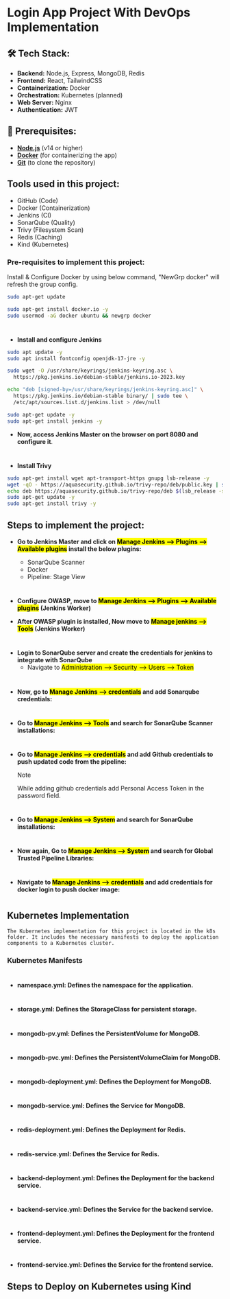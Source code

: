 # Login App Project With DevOps Implementation

## 🛠️ Tech Stack:

- **Backend:** Node.js, Express, MongoDB, Redis
- **Frontend:** React, TailwindCSS
- **Containerization:** Docker
- **Orchestration:** Kubernetes (planned)
- **Web Server:** Nginx
- **Authentication:** JWT

## 🔧 Prerequisites:

- **[Node.js](https://nodejs.org/)** (v14 or higher)
- **[Docker](https://www.docker.com/get-started)** (for containerizing the app)
- **[Git](https://git-scm.com/downloads)** (to clone the repository)

## Tools used in this project:

- GitHub (Code)
- Docker (Containerization)
- Jenkins (CI)
- SonarQube (Quality)
- Trivy (Filesystem Scan)
- Redis (Caching)
- Kind (Kubernetes)

### Pre-requisites to implement this project:

Install & Configure Docker by using below command, "NewGrp docker" will refresh the group config.

```bash
sudo apt-get update
```

```bash
sudo apt-get install docker.io -y
sudo usermod -aG docker ubuntu && newgrp docker
```

#

- <b id="Jenkins">Install and configure Jenkins</b>

```bash
sudo apt update -y
sudo apt install fontconfig openjdk-17-jre -y

sudo wget -O /usr/share/keyrings/jenkins-keyring.asc \
  https://pkg.jenkins.io/debian-stable/jenkins.io-2023.key

echo "deb [signed-by=/usr/share/keyrings/jenkins-keyring.asc]" \
  https://pkg.jenkins.io/debian-stable binary/ | sudo tee \
  /etc/apt/sources.list.d/jenkins.list > /dev/null

sudo apt-get update -y
sudo apt-get install jenkins -y
```

- <b>Now, access Jenkins Master on the browser on port 8080 and configure it</b>.

#

- <b id="Trivy">Install Trivy </b>

```bash
sudo apt-get install wget apt-transport-https gnupg lsb-release -y
wget -qO - https://aquasecurity.github.io/trivy-repo/deb/public.key | sudo apt-key add -
echo deb https://aquasecurity.github.io/trivy-repo/deb $(lsb_release -sc) main | sudo tee -a /etc/apt/sources.list.d/trivy.list
sudo apt-get update -y
sudo apt-get install trivy -y
```

## Steps to implement the project:

- <b>Go to Jenkins Master and click on <mark> Manage Jenkins --> Plugins --> Available plugins</mark> install the below plugins:</b>

  - SonarQube Scanner
  - Docker
  - Pipeline: Stage View

#

- <b id="Owasp">Configure OWASP, move to <mark>Manage Jenkins --> Plugins --> Available plugins</mark> (Jenkins Worker)</b>

- <b id="Sonar">After OWASP plugin is installed, Now move to <mark>Manage jenkins --> Tools</mark> (Jenkins Worker)</b>

#

- <b>Login to SonarQube server and create the credentials for jenkins to integrate with SonarQube</b>
  - Navigate to <mark>Administration --> Security --> Users --> Token</mark>

#

- <b>Now, go to <mark> Manage Jenkins --> credentials</mark> and add Sonarqube credentials:</b>

#

- <b>Go to <mark> Manage Jenkins --> Tools</mark> and search for SonarQube Scanner installations:</b>

#

- <b> Go to <mark> Manage Jenkins --> credentials</mark> and add Github credentials to push updated code from the pipeline:</b>
  > [!Note]
  > While adding github credentials add Personal Access Token in the password field.

#

- <b>Go to <mark> Manage Jenkins --> System</mark> and search for SonarQube installations:</b>

#

- <b>Now again, Go to <mark> Manage Jenkins --> System</mark> and search for Global Trusted Pipeline Libraries:</b>

#

- <b>Navigate to <mark> Manage Jenkins --> credentials</mark> and add credentials for docker login to push docker image:</b>

#

## Kubernetes Implementation

    The Kubernetes implementation for this project is located in the k8s folder. It includes the necessary manifests to deploy the application components to a Kubernetes cluster.

### Kubernetes Manifests

#

- <b>namespace.yml: Defines the namespace for the application.</b>

#

- <b>storage.yml: Defines the StorageClass for persistent storage.</b>

#

- <b>mongodb-pv.yml: Defines the PersistentVolume for MongoDB.</b>

#

- <b>mongodb-pvc.yml: Defines the PersistentVolumeClaim for MongoDB.</b>

#

- <b>mongodb-deployment.yml: Defines the Deployment for MongoDB.</b>

#

- <b>mongodb-service.yml: Defines the Service for MongoDB.</b>

#

- <b>redis-deployment.yml: Defines the Deployment for Redis.</b>

#

- <b>redis-service.yml: Defines the Service for Redis.</b>

#

- <b>backend-deployment.yml: Defines the Deployment for the backend service.</b>

#

- <b>backend-service.yml: Defines the Service for the backend service.</b>

#

- <b>frontend-deployment.yml: Defines the Deployment for the frontend service.</b>

#

- <b>frontend-service.yml: Defines the Service for the frontend service.</b>

## Steps to Deploy on Kubernetes using Kind
